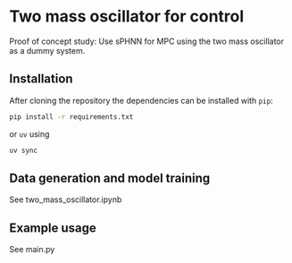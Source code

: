 # Two mass oscillator for control
Proof of concept study: Use sPHNN for MPC using the two mass oscillator as a dummy system.

## Installation
After cloning the repository the dependencies can be installed with `pip`:

```bash
pip install -r requirements.txt
```

or `uv` using

```bash
uv sync
```

## Data generation and model training
See two_mass_oscillator.ipynb

## Example usage
See main.py